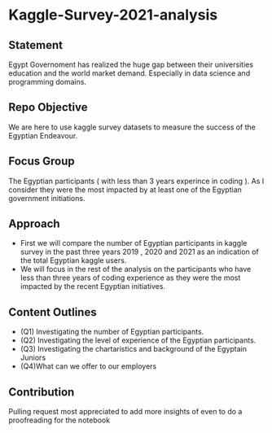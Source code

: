 # Kaggle-Survey-2021-analysis
## Statement
Egypt Governoment has realized the huge gap between their universities education and the world market demand.
Especially in data science and programming domains. 
## Repo Objective
We are here to use kaggle survey datasets to measure the success of the Egyptian Endeavour.
## Focus Group
The Egyptian participants ( with less than 3 years experince in coding ).
As I consider they were the most impacted by at least one of the Egyptian government initiations.
## Approach
* First we will compare the number of Egyptian participants in kaggle survey in the past three years 2019 , 2020 and 2021 as an indication of the total Egyptian kaggle users.
* We will focus in the rest of the analysis on the participants who have less than three years of coding experience as they were the most impacted by the recent Egyptian initiatives.
## Content Outlines
* (Q1) Investigating the number of Egyptian participants.
* (Q2) Investigating the level of experience of the Egyptian participants.
* (Q3) Investigating the chartaristics and background of the Egyptain Juniors
* (Q4)What can we offer to our employers
## Contribution
Pulling request most appreciated to add more insights of even to do a proofreading for the notebook


